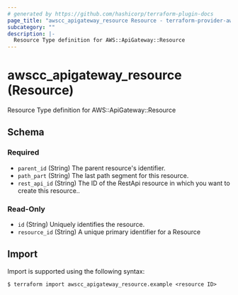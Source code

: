 ```yaml
---
# generated by https://github.com/hashicorp/terraform-plugin-docs
page_title: "awscc_apigateway_resource Resource - terraform-provider-awscc"
subcategory: ""
description: |-
  Resource Type definition for AWS::ApiGateway::Resource
---
```


# awscc_apigateway_resource (Resource)

Resource Type definition for AWS::ApiGateway::Resource



<!-- schema generated by tfplugindocs -->
## Schema

### Required

- `parent_id` (String) The parent resource's identifier.
- `path_part` (String) The last path segment for this resource.
- `rest_api_id` (String) The ID of the RestApi resource in which you want to create this resource..

### Read-Only

- `id` (String) Uniquely identifies the resource.
- `resource_id` (String) A unique primary identifier for a Resource

## Import

Import is supported using the following syntax:

```shell
$ terraform import awscc_apigateway_resource.example <resource ID>
```
